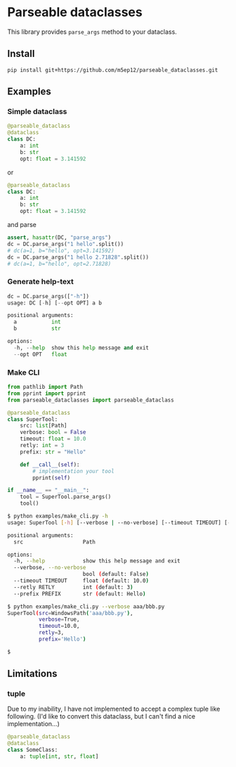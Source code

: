 # Parseable dataclasses

This library provides `parse_args` method to your dataclass.

## Install

`pip install git+https://github.com/m5ep12/parseable_dataclasses.git`

## Examples

### Simple dataclass

```python
@parseable_dataclass
@dataclass
class DC:
    a: int
    b: str
    opt: float = 3.141592
```

or

```python
@parseable_dataclass
class DC:
    a: int
    b: str
    opt: float = 3.141592
```

and parse

```python
assert, hasattr(DC, "parse_args")
dc = DC.parse_args("1 hello".split())
# dc(a=1, b="hello", opt=3.141592)
dc = DC.parse_args("1 hello 2.71828".split())
# dc(a=1, b="hello", opt=2.71828)
```

### Generate help-text

```python
dc = DC.parse_args(["-h"])
usage: DC [-h] [--opt OPT] a b

positional arguments:
  a           int
  b           str

options:
  -h, --help  show this help message and exit
  --opt OPT   float
```

### Make CLI

```python
from pathlib import Path
from pprint import pprint
from parseable_dataclasses import parseable_dataclass

@parseable_dataclass
class SuperTool:
    src: list[Path]
    verbose: bool = False
    timeout: float = 10.0
    retly: int = 3
    prefix: str = "Hello"

    def __call__(self):
        # implementation your tool
        pprint(self)

if __name__ == "__main__":
    tool = SuperTool.parse_args()
    tool()
```

```bash
$ python examples/make_cli.py -h
usage: SuperTool [-h] [--verbose | --no-verbose] [--timeout TIMEOUT] [--retly RETLY] [--prefix PREFIX] src

positional arguments:
  src                   Path

options:
  -h, --help            show this help message and exit
  --verbose, --no-verbose
                        bool (default: False)
  --timeout TIMEOUT     float (default: 10.0)
  --retly RETLY         int (default: 3)
  --prefix PREFIX       str (default: Hello)

$ python examples/make_cli.py --verbose aaa/bbb.py
SuperTool(src=WindowsPath('aaa/bbb.py'),
          verbose=True,
          timeout=10.0,
          retly=3,
          prefix='Hello')

$ 
```

## Limitations

### tuple

Due to my inability, I have not implemented to accept a complex tuple like following.
(I'd like to convert this dataclass, but I can't find a nice implementation...)

```python
@parseable_dataclass
@dataclass
class SomeClass:
    a: tuple[int, str, float]
```
